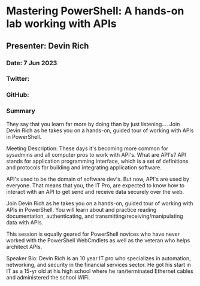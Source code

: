 # Mastering PowerShell: A hands-on lab working with APIs

## Presenter: Devin Rich

### Date: 7 Jun 2023

### Twitter: 

### GitHub: 

### Summary

They say that you learn far more by doing than by just listening....
Join Devin Rich as he takes you on a hands-on, guided tour of working with APIs in PowerShell.

Meeting Description:
These days it's becoming more common for sysadmins and all computer pros to work with API's. What are API's? API stands for application programming interface, which is a set of definitions and protocols for building and integrating application software.

API's used to be the domain of software dev's. But now, API's are used by everyone. That means that you, the IT Pro, are expected to know how to interact with an API to get send and receive data securely over the web.

Join Devin Rich as he takes you on a hands-on, guided tour of working with APIs in PowerShell. You will learn about and practice reading documentation, authenticating, and transmitting/receiving/manipulating data with APIs.

This session is equally geared for PowerShell novices who have never worked with the PowerShell WebCmdlets as well as the veteran who helps architect APIs.

Speaker Bio:
Devin Rich is an 10 year IT pro who specializes in automation, networking, and security in the financial services sector. He got his start in IT as a 15-yr old at his high school where he ran/terminated Ethernet cables and administered the school WiFi.

&nbsp;
&nbsp;
